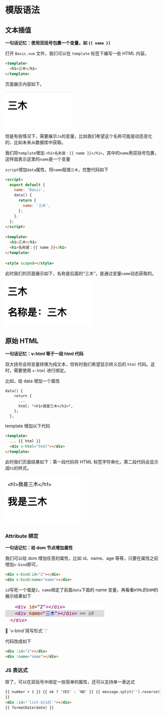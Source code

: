# 模版语法

## 文本插值

**一句话记忆：使用双括号包裹一个变量，如 `{{ name }}`**

打开 `Basic.vue` 文件，我们可以在 `template` 标签下编写一些 HTML 内容。

```html
<template>
  <h1>三木</h1>
</template>
```

页面展示内容如下。

![Untitled](02%20%E6%A8%A1%E7%89%88%E8%AF%AD%E6%B3%95%207c2f891b2e8c4a12ba58b0cbeb7210bc/Untitled.png)

但是有些情况下，需要展示`Js`的变量，比如我们希望这个名称可能是动态变化的，比如未来从数据库中获取。

我们将`template`增加 `<h1>名称是：{{ name }}</h1>`，其中的`name`用双括号包裹，这样就表示这里的`name`是一个变量

`script`增加`data`属性，将`name`赋值`三木`，完整代码如下

```html
<script>
  export default {
    name: 'Basic',
    data() {
      return {
        name: '三木',
      };
    },
  };
</script>

<template>
  <h1>三木</h1>
  <h1>名称是：{{ name }}</h1>
</template>

<style scoped></style>
```

此时我们的页面展示如下，名称是后面的“三木”，是通过变量`name`动态获取的。

![Untitled](02%20%E6%A8%A1%E7%89%88%E8%AF%AD%E6%B3%95%207c2f891b2e8c4a12ba58b0cbeb7210bc/Untitled%201.png)

## 原始 HTML

**一句话记忆：v-html 等于一段 html 代码**

双大括号会将变量转换为纯文本，但有时我们希望显示转义后的 `html` 代码。这时，需要使用 `v-html` 进行绑定。

比如，给 data 增加一个属性

```
data() {
    return {
      ...
      html: "<h1>我是三木</h1>",
    };
  },
```

template 增加以下代码

```html
<template>
  ... {{ html }}
  <div v-html="html"></div>
</template>
```

此时我们页面结果如下：第一段代码将 HTML 标签字符串化，第二段代码会显示成`h1`的样式。

![Untitled](02%20%E6%A8%A1%E7%89%88%E8%AF%AD%E6%B3%95%207c2f891b2e8c4a12ba58b0cbeb7210bc/Untitled%202.png)

### Attribute 绑定

**一句话记忆：给 dom 节点增加属性**

我们可以给 dom 增加任意的属性，比如 id、name、age 等等，只要在属性之前增加`v-bind`即可，

```html
<div v-bind:id="2"></div>
<div v-bind:name="name"></div>
```

`id`写死一个值是`2`，`name`绑定了前面`data`下面的 name 变量，再看看`HTML`的`DOM`的展示结果如下

![Untitled](02%20%E6%A8%A1%E7%89%88%E8%AF%AD%E6%B3%95%207c2f891b2e8c4a12ba58b0cbeb7210bc/Untitled%203.png)

<aside>
🦼 `v-bind`简写形式 `:`

</aside>

代码改成如下

```html
<div :id="2"></div>
<div :name="name"></div>
```

### JS 表达式

除了，可以在双括号中绑定一些简单的属性，还可以支持单一表达式

```html
{{ number + 1 }} {{ ok ? 'YES' : 'NO' }} {{ message.split('').reverse().join('')
}}
<div :id="`list-${id}`"></div>
{{ formatDate(date) }}
```
